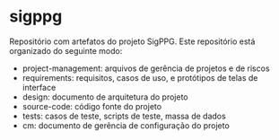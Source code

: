 # sigppg
Repositório com artefatos do projeto SigPPG.
Este repositório está organizado do seguinte modo:
- project-management: arquivos de gerência de projetos e de riscos
- requirements: requisitos, casos de uso, e protótipos de telas de interface
- design: documento de arquitetura do projeto
- source-code: código fonte do projeto
- tests: casos de teste, scripts de teste, massa de dados
- cm: documento de gerência de configuração do projeto

